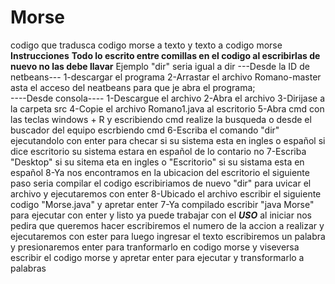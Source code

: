 # Morse
codigo que tradusca codigo morse a texto y texto a codigo morse
****Instrucciones****
****Todo lo escrito entre comillas en el codigo al escribirlas de nuevo no las debe llavar****
Ejemplo 
"dir" seria igual a dir
---Desde la ID de netbeans---
1-descargar el programa
2-Arrastar el archivo Romano-master asta el acceso del neatbeans para que je abra el programa;                                           
----Desde consola----
1-Descargue el archivo
2-Abra el archivo
3-Dirijase a la carpeta src
4-Copie el archivo Romano1.java al escritorio
5-Abra cmd con las teclas windows + R y escribiendo cmd realize la busqueda o desde el buscador del equipo escrbiendo cmd
6-Escriba el comando "dir" ejecutandolo con enter para checar si su sistema esta en ingles o español si dice escritorio su sistema estara en español de lo contario no
7-Escriba "Desktop" si su sitema eta en ingles o "Escritorio" si su sistama esta en español
8-Ya nos encontramos en la ubicacion del escritorio el siguiente paso seria compilar el codigo escribiriamos de nuevo "dir" para uvicar el archivo y ejecutaremos con enter 
8-Ubicado el archivo escribir el siguiente codigo "Morse.java" y apretar enter
7-Ya compilado escribir "java Morse" para ejecutar con enter y listo ya puede trabajar con el
*****USO*****
al iniciar nos pedira que queremos hacer escribiremos el numero de la accion a realizar y ejecutaremos con ester para luego ingresar el texto
escribiremos un palabra y presionaremos enter para tranformarlo en codigo morse 
y viseversa escribir el codigo morse y apretar enter para ejecutar y transformarlo a palabras
